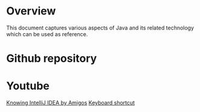 # Overview

This document captures various aspects of Java and its related technology which can be used as reference.

# Github repository

# Youtube

[Knowing IntelliJ IDEA by Amigos](https://www.youtube.com/watch?v=yefmcX57Eyg)
[Keyboard shortcut](https://resources.jetbrains.com/storage/products/intellij-idea/docs/IntelliJIDEA_ReferenceCard.pdf)
